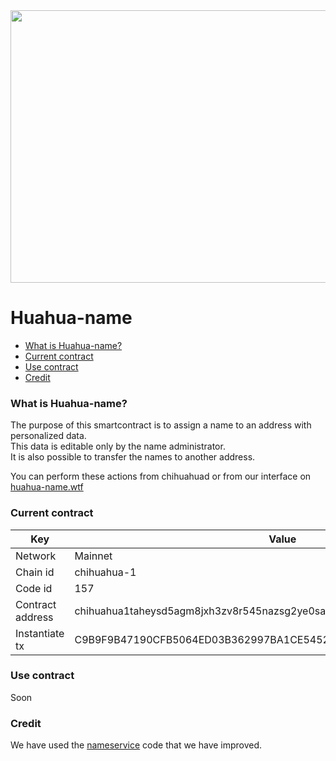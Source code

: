 
<div align="center">
<img src="https://user-images.githubusercontent.com/1071490/206801143-81eef3ef-4bdd-4d8d-8607-ef3a8b7cf39e.jpg" width="600" height="436" />
</div>

# Huahua-name

*   [What is Huahua-name?](#what-is-huahua-name "What is Huahua-name?")
*   [Current contract](#current-contract "Current contract")
*   [Use contract](#use-contract "Use contract")
*   [Credit](#credit "Credit")

### What is Huahua-name? ###

The purpose of this smartcontract is to assign a name to an address with personalized data.  
This data is editable only by the name administrator.  
It is also possible to transfer the names to another address.

You can perform these actions from chihuahuad or from our interface on [huahua-name.wtf](https://huahua-name.wtf/)  


### Current contract ###

| Key | Value |
|--|--|
| Network  | Mainnet |
| Chain id | chihuahua-1 |
| Code id  | 157 |
| Contract address |chihuahua1taheysd5agm8jxh3zv8r545nazsg2ye0samdn55g7jexnsz678hqwpzwz9 |
| Instantiate tx |C9B9F9B47190CFB5064ED03B362997BA1CE5452FFEC256BA6F3B169305181688 |

### Use contract ###

Soon

### Credit ###

We have used the [nameservice](https://github.com/deus-labs/cw-contracts/tree/main/contracts/nameservice) code that we have improved.
